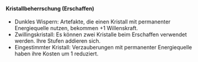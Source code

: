 #### Kristallbeherrschung (Erschaffen)

* Dunkles Wispern: Artefakte, die einen Kristall mit permanenter Energiequelle nutzen, bekommen +1 Willenskraft.
* Zwillingskristall: Es können zwei Kristalle beim Erschaffen verwendet werden. Ihre Stufen addieren sich.
* Eingestimmter Kristall: Verzauberungen mit permanenter Energiequelle haben ihre Kosten um 1 reduziert.
